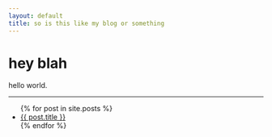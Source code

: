 ```yaml
---
layout: default
title: so is this like my blog or something
---
```


hey blah
===

hello world.

---

<ul>
  {% for post in site.posts %}
    <li>
      <a href="{{ post.url }}">{{ post.title }}</a>
    </li>
  {% endfor %}
</ul>


